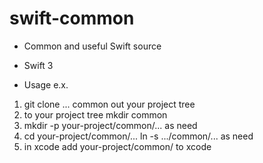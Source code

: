 # swift-common

- Common and useful Swift source
- Swift 3

- Usage e.x.

1. git clone ... common out your project tree
2. to your project tree mkdir common
3. mkdir -p your-project/common/... as need
4. cd your-project/common/... ln -s .../common/... as need
5. in xcode add your-project/common/ to xcode
